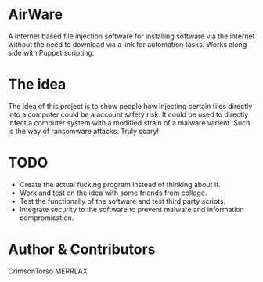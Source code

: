 # AirWare
A internet based file injection software for installing software via the internet without the need to download via a link for automation tasks. Works along side with Puppet scripting.

# The idea

The idea of this project is to show people how injecting certain files directly 
into a computer could be a account safety risk. It could be used to directly infect a computer system with a modified strain of a malware varient. Such is the way of ransomware attacks. Truly scary!

# TODO
* Create the actual fucking program instead of thinking about it.
* Work and test on the idea with some friends from college.
* Test the functionally of the software and test third party scripts.
* Integrate security to the software to prevent malware and information compromisation.

# Author & Contributors

CrimsonTorso
MERRLAX
